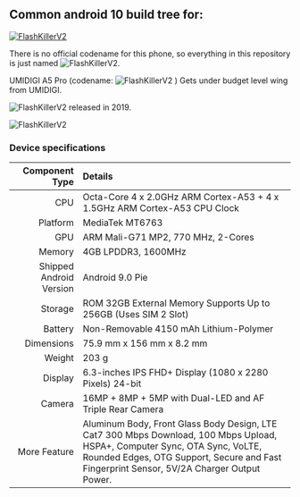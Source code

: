 ## Common android 10 build tree for:
<p>
<a href="https://github.com/AospExtended/manifest">
  <img src="https://img.shields.io/badge/manifest-AEX%20OS-brightgreen" alt="FlashKillerV2">
</a>
</p>

There is no official codename for this phone, so everything in this repository is just named ![FlashKillerV2](https://img.shields.io/badge/-breeze-blue).

UMIDIGI A5 Pro (codename: ![FlashKillerV2](https://img.shields.io/badge/-breeze-blue) ) Gets under budget level wing from UMIDIGI.

![FlashKillerV2](https://img.shields.io/badge/-breeze-blue) released in 2019.

![FlashKillerV2](https://github.com/FlashKillerV2/anonymus/blob/master/a5.png)

### Device specifications

Component Type | Details
-------:|:-------------------------
CPU     | Octa-Core 4 x 2.0GHz ARM Cortex-A53 + 4 x 1.5GHz ARM Cortex-A53 CPU Clock
Platform | MediaTek MT6763
GPU     | ARM Mali-G71 MP2, 770 MHz, 2-Cores
Memory  | 4GB LPDDR3, 1600MHz
Shipped Android Version | 	Android 9.0 Pie
Storage | ROM 32GB External Memory Supports Up to 256GB (Uses SIM 2 Slot)
Battery | Non-Removable 4150 mAh Lithium-Polymer
Dimensions | 75.9 mm x 156 mm x 8.2 mm
Weight | 203 g
Display | 6.3-inches IPS FHD+ Display (1080 x 2280 Pixels) 24-bit
Camera | 16MP + 8MP + 5MP with Dual-LED and AF Triple Rear Camera | 16MP  Front Camera
More Feature | Aluminum Body, Front Glass Body Design, LTE Cat7 300 Mbps Download, 100 Mbps Upload, HSPA+, Computer Sync, OTA Sync, VoLTE, Rounded Edges, OTG Support, Secure and Fast Fingerprint Sensor, 5V/2A Charger Output Power.
